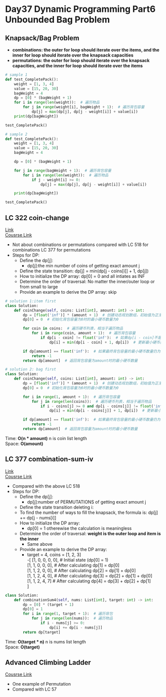 # Day37 Dynamic Programming Part6 Unbounded Bag Problem
## Knapsack/Bag Problem
- **combinations: the outer for loop should iterate over the items, and the inner for loop should iterate over the knapsack capacities**
- **permutations: the outer for loop should iterate over the knapsack capacities, and the inner for loop should iterate over the items**
```python
# sample 1
def test_CompletePack():
    weight = [1, 3, 4]
    value = [15, 20, 30]
    bagWeight = 4
    dp = [0] * (bagWeight + 1)
    for i in range(len(weight)):  # 遍历物品
        for j in range(weight[i], bagWeight + 1):  # 遍历背包容量
            dp[j] = max(dp[j], dp[j - weight[i]] + value[i])
    print(dp[bagWeight])

test_CompletePack()

# sample 2
def test_CompletePack():
    weight = [1, 3, 4]
    value = [15, 20, 30]
    bagWeight = 4

    dp = [0] * (bagWeight + 1)

    for j in range(bagWeight + 1):  # 遍历背包容量
        for i in range(len(weight)):  # 遍历物品
            if j - weight[i] >= 0:
                dp[j] = max(dp[j], dp[j - weight[i]] + value[i])

    print(dp[bagWeight])

test_CompletePack()
```

##  LC 322 coin-change
[Link](https://leetcode.com/problems/coin-change/description/)   
[Cousrse Link](https://programmercarl.com/0322.%E9%9B%B6%E9%92%B1%E5%85%91%E6%8D%A2.html)
- Not about combinations or permutations compared with LC 518 for combinations LC 377 for permutations
- Steps for DP:
    - Define the dp[j]:
        - dp[j]:the min number of coins of getting exact amount j
    - Define the state transition: dp[j] = min(dp[j - coins[i]] + 1, dp[j])
    - How to initialize the DP array: dp[0] = 0 and all intiates as INF 
    - Determine the order of traversal: No matter the inner/outer loop or from small to large
    - Provide an example to derive the DP array: skip
```python
# solution 1:item first
class Solution:
    def coinChange(self, coins: List[int], amount: int) -> int:
        dp = [float('inf')] * (amount + 1)  # 创建动态规划数组，初始值为正无穷大
        dp[0] = 0  # 初始化背包容量为0时的最小硬币数量为0

        for coin in coins:  # 遍历硬币列表，相当于遍历物品
            for i in range(coin, amount + 1):  # 遍历背包容量
                if dp[i - coin] != float('inf'):  # 如果dp[i - coin]不是初始值，则进行状态转移
                    dp[i] = min(dp[i - coin] + 1, dp[i])  # 更新最小硬币数量

        if dp[amount] == float('inf'):  # 如果最终背包容量的最小硬币数量仍为正无穷大，表示无解
            return -1
        return dp[amount]  # 返回背包容量为amount时的最小硬币数量

# solution 2: bag first
class Solution:
    def coinChange(self, coins: List[int], amount: int) -> int:
        dp = [float('inf')] * (amount + 1)  # 创建动态规划数组，初始值为正无穷大
        dp[0] = 0  # 初始化背包容量为0时的最小硬币数量为0

        for i in range(1, amount + 1):  # 遍历背包容量
            for j in range(len(coins)):  # 遍历硬币列表，相当于遍历物品
                if i - coins[j] >= 0 and dp[i - coins[j]] != float('inf'):  # 如果dp[i - coins[j]]不是初始值，则进行状态转移
                    dp[i] = min(dp[i - coins[j]] + 1, dp[i])  # 更新最小硬币数量

        if dp[amount] == float('inf'):  # 如果最终背包容量的最小硬币数量仍为正无穷大，表示无解
            return -1
        return dp[amount]  # 返回背包容量为amount时的最小硬币数量
```
Time: **O(n * amount)** n is coin list length               
Space: **O(amount)** 

##  LC 377 combination-sum-iv
[Link](https://leetcode.com/problems/combination-sum-iv/description/)   
[Cousrse Link](https://programmercarl.com/0377.%E7%BB%84%E5%90%88%E6%80%BB%E5%92%8C%E2%85%A3.html#%E7%AE%97%E6%B3%95%E5%85%AC%E5%BC%80%E8%AF%BE)
- Compared with the above LC 518
- Steps for DP:
    - Define the dp[j]:
        - dp[j]:number of PERMUTATIONS of getting exact amount j
    - Define the state transition deleting i:
    -   To find the number of ways to fill the knapsack, the formula is: dp[j] += dp[j - nums[i]]
    - How to initialize the DP array: 
        -  dp[0] = 1 otherewise the calculation is meaningless
    - Determine the order of traversal: **weight is the outer loop and item is the inner**
      - Same above
    - Provide an example to derive the DP array:
        -  target = 4, coins = [1, 2, 3]     
        -[  [1, 0, 0, 0, 0],  # Initial state (dp[0] = 1)    
              [1, 1, 0, 0, 0],  # After calculating dp[1] = dp[0]     
              [1, 1, 2, 0, 0],  # After calculating dp[2] = dp[1] + dp[0]     
              [1, 1, 2, 4, 0],  # After calculating dp[3] = dp[2] + dp[1] + dp[0]     
              [1, 1, 2, 4, 7]   # After calculating dp[4] = dp[3] + dp[2] + dp[1]     
            ]      

```python
class Solution:
    def combinationSum4(self, nums: List[int], target: int) -> int:
        dp = [0] * (target + 1)
        dp[0] = 1
        for i in range(1, target + 1):  # 遍历背包
            for j in range(len(nums)):  # 遍历物品
                if i - nums[j] >= 0:
                    dp[i] += dp[i - nums[j]]
        return dp[target]


```
Time: **O(target * n)**  n is nums list length               
Space: **O(target)** 

##  Advanced Climbing Ladder
[Cousrse Link](https://programmercarl.com/0070.%E7%88%AC%E6%A5%BC%E6%A2%AF%E5%AE%8C%E5%85%A8%E8%83%8C%E5%8C%85%E7%89%88%E6%9C%AC.html)
- One example of Permutation
- Compared with LC 57
